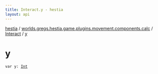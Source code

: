 ```yaml
---
title: Interact.y - hestia
layout: api
---
```


<div class='api-docs-breadcrumbs'><a href="../../index.html">hestia</a> / <a href="../index.html">worlds.gregs.hestia.game.plugins.movement.components.calc</a> / <a href="index.html">Interact</a> / <a href="./y.html">y</a></div>

# y

<div class="signature"><code><span class="keyword">var </span><span class="identifier">y</span><span class="symbol">: </span><a href="https://kotlinlang.org/api/latest/jvm/stdlib/kotlin/-int/index.html"><span class="identifier">Int</span></a></code></div>
